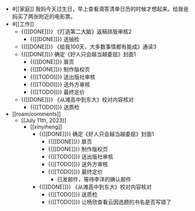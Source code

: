 - #[[家庭]] 我妈今天过生日，早上查看滴答清单日历的时候才想起来。给我爸妈买了两张附近的电影票。
- #[[工作]]
    - {{[[DONE]]}} 《打造第二大脑》返稿排版审核2
        - {{[[DONE]]}} 送抽检
    - {{[[DONE]]}} 《给我100天，大多数事情都有能成》通读3 
    - {{[[DONE]]}} 确定《好人只会越当越委屈》封面1
        - {{[[DONE]]}} 扉页
        - {{[[DONE]]}} 制作版权页
        - {{[[TODO]]}} 送出版社审核
        - {{[[TODO]]}} 送外方审核
        - {{[[TODO]]}} 最终定价
    - {{[[DONE]]}} 《从滩高中到东大》校对内容核对
        - {{[[TODO]]}} 送质检
- [[roam/comments]]
    - [[July 11th, 2023]]
        - [[xinyiheng]]
            - {{[[DONE]]}} 确定《好人只会越当越委屈》封面1
                - {{[[DONE]]}} 扉页
                - {{[[DONE]]}} 制作版权页
                - {{[[TODO]]}} 送出版社审核
                - {{[[TODO]]}} 送外方审核
                - {{[[TODO]]}} 最终定价
                    - 已发邮件，等待李洋的确认邮件
            - {{[[DONE]]}} 《从滩高中到东大》校对内容核对
                - {{[[TODO]]}} 送质检
                - {{[[TODO]]}} 让杨欣查看云因选题的书名是否写错了
